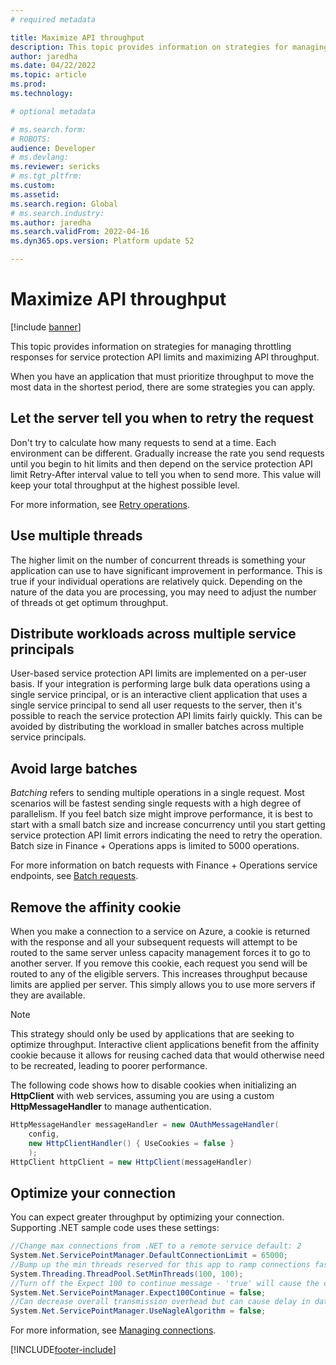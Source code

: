 ```yaml
---
# required metadata

title: Maximize API throughput
description: This topic provides information on strategies for managing throttling responses for service protection API limits and maximizing API throughput.
author: jaredha
ms.date: 04/22/2022
ms.topic: article
ms.prod: 
ms.technology: 

# optional metadata

# ms.search.form: 
# ROBOTS: 
audience: Developer
# ms.devlang: 
ms.reviewer: sericks
# ms.tgt_pltfrm: 
ms.custom: 
ms.assetid: 
ms.search.region: Global
# ms.search.industry: 
ms.author: jaredha
ms.search.validFrom: 2022-04-16
ms.dyn365.ops.version: Platform update 52

---
```


# Maximize API throughput

[!include [banner](../includes/banner.md)]

This topic provides information on strategies for managing throttling responses for service protection API limits and maximizing API throughput.

When you have an application that must prioritize throughput to move the most data in the shortest period, there are some strategies you can apply.

## Let the server tell you when to retry the request

Don't try to calculate how many requests to send at a time. Each environment can be different. Gradually increase the rate you send requests until you begin to hit limits and then depend on the service protection API limit Retry-After interval value to tell you when to send more. This value will keep your total throughput at the highest possible level. 

For more information, see [Retry operations](service-protection-retry-operations).

## Use multiple threads

The higher limit on the number of concurrent threads is something your application can use to have significant improvement in performance. This is true if your individual operations are relatively quick. Depending on the nature of the data you are processing, you may need to adjust the number of threads ot get optimum throughput.

## Distribute workloads across multiple service principals

User-based service protection API limits are implemented on a per-user basis. If your integration is performing large bulk data operations using a single service principal, or is an interactive client application that uses a single service principal to send all user requests to the server, then it's possible to reach the service protection API limits fairly quickly. This can be avoided by distributing the workload in smaller batches across multiple service principals.

## Avoid large batches

*Batching* refers to sending multiple operations in a single request. Most scenarios will be fastest sending single requests with a high degree of parallelism. If you feel batch size might improve performance, it is best to start with a small batch size and increase concurrency until you start getting service protection API limit errors indicating the need to retry the operation. Batch size in Finance + Operations apps is limited to 5000 operations.

For more information on batch requests with Finance + Operations service endpoints, see [Batch requests](./odata#batch-requests).

## Remove the affinity cookie

When you make a connection to a service on Azure, a cookie is returned with the response and all your subsequent requests will attempt to be routed to the same server unless capacity management forces it to go to another server. If you remove this cookie, each request you send will be routed to any of the eligible servers. This increases throughput because limits are applied per server. This simply allows you to use more servers if they are available.

> [!NOTE]
> This strategy should only be used by applications that are seeking to optimize throughput. Interactive client applications benefit from the affinity cookie because it allows for reusing cached data that would otherwise need to be recreated, leading to poorer performance.

The following code shows how to disable cookies when initializing an **HttpClient** with web services, assuming you are using a custom **HttpMessageHandler** to manage authentication.

```C#
HttpMessageHandler messageHandler = new OAuthMessageHandler(
    config,
    new HttpClientHandler() { UseCookies = false }
    );
HttpClient httpClient = new HttpClient(messageHandler)
```

## Optimize your connection

You can expect greater throughput by optimizing your connection. Supporting .NET sample code uses these settings:

```C#
//Change max connections from .NET to a remote service default: 2
System.Net.ServicePointManager.DefaultConnectionLimit = 65000;
//Bump up the min threads reserved for this app to ramp connections faster - minWorkerThreads defaults to 4, minIOCP defaults to 4 
System.Threading.ThreadPool.SetMinThreads(100, 100);
//Turn off the Expect 100 to continue message - 'true' will cause the caller to wait until it round-trip confirms a connection to the server 
System.Net.ServicePointManager.Expect100Continue = false;
//Can decrease overall transmission overhead but can cause delay in data packet arrival
System.Net.ServicePointManager.UseNagleAlgorithm = false;
```

For more information, see [Managing connections](/dotnet/framework/network-programming/managing-connections).


[!INCLUDE[footer-include](../../../includes/footer-banner.md)]
